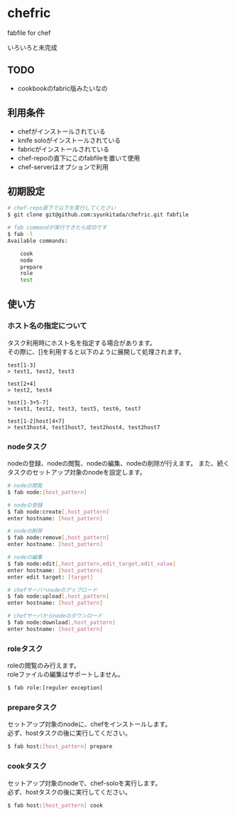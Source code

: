 # chefric

fabfile for chef

いろいろと未完成

## TODO
* cookbookのfabric版みたいなの

## 利用条件
* chefがインストールされている
* knife soloがインストールされている
* fabricがインストールされている
* chef-repoの直下にこのfabfileを置いて使用
* chef-serverはオプションで利用

## 初期設定
``` bash
# chef-repo直下で以下を実行してください
$ git clone git@github.com:syunkitada/chefric.git fabfile

# fab commandが実行できたら成功です
$ fab -l
Available commands:

    cook
    node
    prepare
    role
    test
```

## 使い方
### ホスト名の指定について
タスク利用時にホスト名を指定する場合があります。  
その際に、[]を利用すると以下のように展開して処理されます。
```
test[1-3]
> test1, test2, test3

test[2+4]
> test2, test4

test[1-3+5-7]
> test1, test2, test3, test5, test6, test7

test[1-2]host[4+7]
> test1host4, test1host7, test2host4, test2host7
```


### nodeタスク
nodeの登録、nodeの閲覧、nodeの編集、nodeの削除が行えます。
また、続くタスクのセットアップ対象のnodeを設定します。
``` bash
# nodeの閲覧
$ fab node:[host_pattern]

# nodeの登録
$ fab node:create[,host_pattern]
enter hostname: [host_pattern]

# nodeの削除
$ fab node:remove[,host_pattern]
enter hostname: [host_pattern]

# nodeの編集
$ fab node:edit[,host_pattern,edit_target,edit_value]
enter hostname: [host_pattern]
enter edit target: [target]

# chefサーバへnodeのアップロード
$ fab node:upload[,host_pattern]
enter hostname: [host_pattern]

# chefサーバからnodeのダウンロード
$ fab node:download[,host_pattern]
enter hostname: [host_pattern]
```

### roleタスク
roleの閲覧のみ行えます。  
roleファイルの編集はサポートしません。
``` bash
$ fab role:[reguler exception]
```


### prepareタスク
セットアップ対象のnodeに、chefをインストールします。  
必ず、hostタスクの後に実行してください。
``` bash
$ fab host:[host_pattern] prepare
```


### cookタスク
セットアップ対象のnodeで、chef-soloを実行します。  
必ず、hostタスクの後に実行してください。
``` bash
$ fab host:[host_pattern] cook
```

